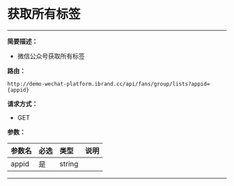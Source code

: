 
# 获取所有标签
 ****

**简要描述：**


- 微信公众号获取所有标签


**路由：**

```
http://demo-wechat-platform.ibrand.cc/api/fans/group/lists?appid={appid}

```
**请求方式：**
- GET

**参数：**

|参数名|必选|类型|说明|
|:----    |:---|:----- |-----   |
|appid |是  |string |  |

 ****



